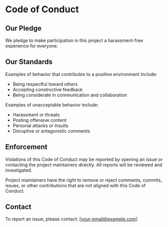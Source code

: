 # Code of Conduct
## Our Pledge
We pledge to make participation in this project a harassment-free experience for everyone.

## Our Standards
Examples of behavior that contributes to a positive environment include:
- Being respectful toward others
- Accepting constructive feedback
- Being considerate in communication and collaboration

Examples of unacceptable behavior include:
- Harassment or threats
- Posting offensive content
- Personal attacks or insults
- Disruptive or antagonistic comments

## Enforcement
Violations of this Code of Conduct may be reported by opening an issue or contacting the project maintainers directly. All reports will be reviewed and investigated.

Project maintainers have the right to remove or reject comments, commits, issues, or other contributions that are not aligned with this Code of Conduct.

## Contact
To report an issue, please contact: [your-email@example.com]